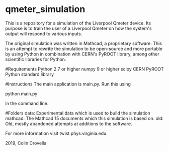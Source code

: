 # qmeter_simulation

This is a repository for a simulation of the Liverpool Qmeter device. Its purpose is to train the user of a Liverpool Qmeter on how the system's output will respond to various inputs.

The original simulation was written in Mathcad, a proprietary software. This is an attempt to rewrite the simulation to be open-source and more portable by using Python in combination with CERN's PyROOT library, among other scientific libraries for Python.

#Requirements
Python 2.7 or higher
numpy 9 or higher
scipy 
CERN PyROOT
Python standard library

#Instructions
The main application is main.py. Run this using

python main.py

in the command line.

#Folders
data: Experimental data which is used to build the simulation
mathcad: The Mathcad 15 documents which this simulation is based on.
old: Old, mostly abandoned attempts at additions to the software.

For more information visit twist.phys.virginia.edu.

2019, Colin Crovella
